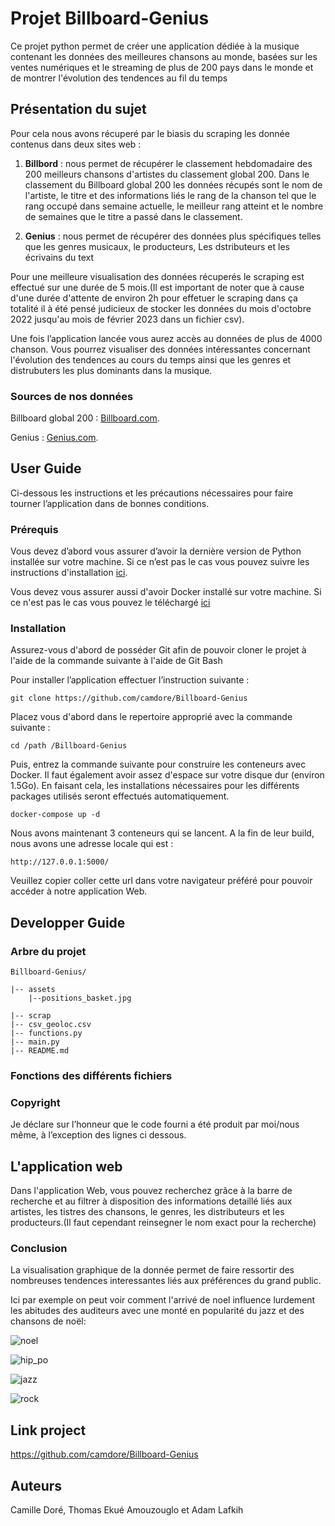 # Projet Billboard-Genius

Ce projet python permet de créer une application dédiée à la musique contenant les données des meilleures chansons au monde, basées sur les ventes numériques et le streaming de plus de 200 pays dans le monde et de montrer  l'évolution des tendences au fil du temps

## Présentation du sujet

Pour cela nous avons récuperé par le biasis du scraping les donnée contenus dans deux sites web : 

1) **Billbord** : nous permet de récupérer le classement hebdomadaire des 200 meilleurs chansons d'artistes du classement global 200. Dans le classement du Billboard global 200 les données récupés sont le nom de l'artiste, le titre et des informations liés le rang de la chanson tel que le rang occupé dans semaine actuelle, le meilleur rang atteint et le nombre de semaines que le titre a passé dans le classement.

2) **Genius** : nous permet de récupérer des données plus spécifiques telles que les genres musicaux, le producteurs, Les dstributeurs et les écrivains du text

Pour une meilleure visualisation des données récuperés le scraping est effectué sur une durée de 5 mois.(Il est important de noter que à cause d'une durée d'attente de environ 2h pour effetuer le scraping dans ça totalité il à été pensé judicieux de stocker les données du mois d'octobre 2022 jusqu'au mois de février 2023 dans un fichier csv).

Une fois l’application lancée vous aurez accès au données de plus de 4000 chanson. Vous pourrez visualiser des données intéressantes concernant l'évolution des tendences au cours du temps ainsi que les genres et distrubuters les plus dominants dans la musique.

### Sources de nos données

Billboard global 200 :  [Billboard.com](https://www.billboard.com/charts/billboard-global-200/).

Genius : [Genius.com](https://genius.com/).

## User Guide 

Ci-dessous les instructions et les précautions nécessaires pour faire tourner l’application dans de bonnes conditions.

### Prérequis 

Vous devez d’abord vous assurer d’avoir la dernière version de Python installée sur votre machine. 
Si ce n’est pas le cas vous pouvez suivre les instructions d'installation [ici](https://www.python.org/downloads/).

Vous devez vous assurer aussi d'avoir Docker installé sur votre machine. Si ce n'est pas le cas vous pouvez le téléchargé [ici](https://www.docker.com/products/docker-desktop/)


### Installation 

Assurez-vous d'abord de posséder Git afin de pouvoir cloner le projet à l'aide de la commande suivante à l'aide de Git Bash 

Pour installer l’application effectuer l’instruction suivante : 

    git clone https://github.com/camdore/Billboard-Genius

Placez vous d'abord dans le repertoire approprié avec la commande suivante : 

    cd /path /Billboard-Genius

Puis, entrez la commande suivante pour construire les conteneurs avec Docker. Il faut également avoir assez d'espace sur votre disque dur (environ 1.5Go). En faisant cela, les installations nécessaires pour les différents packages utilisés seront effectués automatiquement.

    docker-compose up -d

Nous avons maintenant 3 conteneurs qui se lancent. A la fin de leur build, nous avons une adresse locale qui est :

    http://127.0.0.1:5000/

Veuillez copier coller cette url dans votre navigateur préféré pour pouvoir accéder à notre application Web.

## Developper Guide 

### Arbre du projet

    Billboard-Genius/ 

    |-- assets
        |--positions_basket.jpg
        
    |-- scrap
    |-- csv_geoloc.csv 
    |-- functions.py
    |-- main.py 
    |-- README.md 

### Fonctions des différents fichiers 

### Copyright

Je déclare sur l’honneur que le code fourni a été produit par moi/nous même, à l’exception des lignes ci dessous.

## L'application web 

Dans l'application Web, vous pouvez recherchez grâce à la barre de recherche et au filtrer à disposition des informations detaillé liés aux artistes, les tistres des chansons, le genres, les distributeurs et les producteurs.(Il faut cependant reinsegner le nom exact pour la recherche)

### Conclusion 

La visualisation graphique de la donnée permet de faire ressortir des nombreuses tendences interessantes liés aux préférences du grand public. 

Ici par exemple on peut voir comment l'arrivé de noel influence lurdement les abitudes des auditeurs avec une monté en popularité du jazz et des chansons de noël: 

![noel](assets/noel.jpg)

![hip_po](assets/hip_pop.jpg)

![jazz](assets/jazz.jpg)

![rock](assets/rock.jpg)


## Link project

https://github.com/camdore/Billboard-Genius

## Auteurs 

Camille Doré, Thomas Ekué Amouzouglo et Adam Lafkih